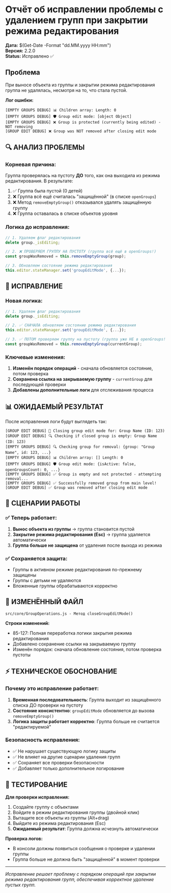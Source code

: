 # Отчёт об исправлении проблемы с удалением групп при закрытии режима редактирования

**Дата:** $(Get-Date -Format "dd.MM.yyyy HH:mm")  
**Версия:** 2.2.0  
**Status:** Исправлено ✅

## Проблема

При выносе объекта из группы и закрытии режима редактирования группа не удалялась, несмотря на то, что стала пустой.

**Лог ошибки:**
```
[EMPTY GROUPS DEBUG] 📊 Children array: Length: 0
[EMPTY GROUPS DEBUG] 🛡️ Group edit mode: [object Object]
[EMPTY GROUPS DEBUG] ❌ Group is protected (currently being edited) - NOT removing
[GROUP EDIT DEBUG] ❌ Group was NOT removed after closing edit mode
```

## 🔍 АНАЛИЗ ПРОБЛЕМЫ

### Корневая причина:
Группа проверялась на пустоту **ДО** того, как она выходила из режима редактирования. В результате:

1. ✅ Группа была пустой (0 детей)
2. ❌ Группа всё ещё считалась "защищённой" (в списке `openGroups`)
3. ❌ Метод `removeEmptyGroup()` отказывался удалять защищённую группу
4. ❌ Группа оставалась в списке объектов уровня

### Логика до исправления:
```javascript
// 1. Удаляем флаг редактирования
delete group._isEditing;

// 2. ❌ ПРОВЕРЯЕМ ГРУППУ НА ПУСТОТУ (группа всё ещё в openGroups!)
const groupWasRemoved = this.removeEmptyGroup(group);

// 3. Обновляем состояние режима редактирования
this.editor.stateManager.set('groupEditMode', {...});
```

## 🔧 ИСПРАВЛЕНИЕ

### Новая логика:
```javascript
// 1. Удаляем флаг редактирования
delete group._isEditing;

// 2. ✅ СНАЧАЛА обновляем состояние режима редактирования
this.editor.stateManager.set('groupEditMode', {...});

// 3. ✅ ПОТОМ проверяем группу на пустоту (группа уже НЕ в openGroups!)
const groupWasRemoved = this.removeEmptyGroup(currentGroup);
```

### Ключевые изменения:

1. **Изменён порядок операций** - сначала обновляется состояние, потом проверка
2. **Сохранена ссылка на закрываемую группу** - `currentGroup` для последующей проверки
3. **Добавлены дополнительные логи** для отслеживания процесса

## 📊 ОЖИДАЕМЫЙ РЕЗУЛЬТАТ

После исправления логи будут выглядеть так:

```
[GROUP EDIT DEBUG] 🚪 Closing group edit mode for: Group Name (ID: 123)
[GROUP EDIT DEBUG] 🔍 Checking if closed group is empty: Group Name (ID: 123)
[EMPTY GROUPS DEBUG] 🔍 Checking group for removal: {group: "Group Name", id: 123, ...}
[EMPTY GROUPS DEBUG] 📊 Children array: [] Length: 0
[EMPTY GROUPS DEBUG] 🛡️ Group edit mode: {isActive: false, openGroupsCount: 0, ...}
[EMPTY GROUPS DEBUG] ✅ Group is empty and not protected - attempting removal...
[EMPTY GROUPS DEBUG] ✅ Successfully removed group from main level!
[GROUP EDIT DEBUG] ✅ Group was removed after closing edit mode
```

## 🎯 СЦЕНАРИИ РАБОТЫ

### ✅ Теперь работает:
1. **Вынос объекта из группы** → группа становится пустой
2. **Закрытие режима редактирования (Esc)** → группа удаляется автоматически
3. **Группа больше не защищена** от удаления после выхода из режима

### ✅ Сохраняется защита:
- Группы в активном режиме редактирования по-прежнему защищены
- Группы с детьми не удаляются
- Вложенные группы обрабатываются корректно

## 📁 ИЗМЕНЁННЫЙ ФАЙЛ

```
src/core/GroupOperations.js - Метод closeGroupEditMode()
```

**Строки изменений:**
- 85-127: Полная переработка логики закрытия режима редактирования
- Добавлено сохранение ссылки на закрываемую группу
- Изменён порядок: сначала обновление состояния, потом проверка пустоты

## ⚡ ТЕХНИЧЕСКОЕ ОБОСНОВАНИЕ

### Почему это исправление работает:

1. **Временная последовательность**: Группа выходит из защищённого списка ДО проверки на пустоту
2. **Состояние консистентно**: `groupEditMode` обновляется до вызова `removeEmptyGroup()`
3. **Логика защиты работает корректно**: Группа больше не считается "редактируемой"

### Безопасность исправления:

- ✅ Не нарушает существующую логику защиты
- ✅ Не влияет на другие сценарии удаления групп
- ✅ Сохраняет все проверки безопасности
- ✅ Добавляет только дополнительное логирование

## 🔄 ТЕСТИРОВАНИЕ

**Для проверки исправления:**

1. Создайте группу с объектами
2. Войдите в режим редактирования группы (двойной клик)
3. Вытащите все объекты из группы (Alt+drag)
4. Выйдите из режима редактирования (Esc)
5. **Ожидаемый результат**: Группа должна исчезнуть автоматически

**Проверка логов:**
- В консоли должны появиться сообщения о проверке и удалении группы
- Группа больше не должна быть "защищённой" в момент проверки

---

*Исправление решает проблему с порядком операций при закрытии режима редактирования групп, обеспечивая корректное удаление пустых групп.*
